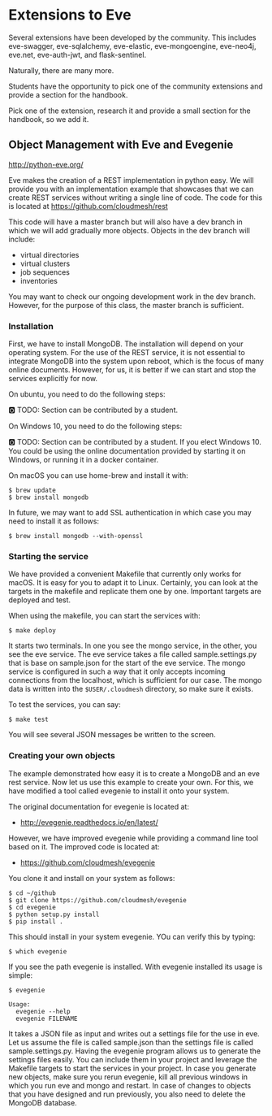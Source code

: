 # Extensions to Eve

Several extensions have been developed by the community. This
includes eve-swagger, eve-sqlalchemy, eve-elastic, eve-mongoengine,
eve-neo4j, eve.net, eve-auth-jwt, and flask-sentinel.

Naturally, there are many more.

Students have the opportunity to pick one of the community extensions and
provide a section for the handbook.

Pick one of the extension, research it and provide a small section for
the handbook, so we add it.

## Object Management with Eve and Evegenie

<http://python-eve.org/>

Eve makes the creation of a REST implementation in python easy. We will
provide you with an implementation example that showcases that we can
create REST services without writing a single line of code. The code for
this is located at <https://github.com/cloudmesh/rest>

This code will have a master branch but will also have a dev branch in which we will add gradually more objects. Objects in the dev branch will
include:

* virtual directories
* virtual clusters
* job sequences
* inventories

You may want to check our ongoing development work in the dev branch.
However, for the purpose of this class, the master branch is
sufficient.

### Installation

First, we have to install MongoDB. The installation will depend on your
operating system. For the use of the REST service, it is not essential to
integrate MongoDB into the system upon reboot, which is the focus of many
online documents. However, for us, it is better if we can start and stop
the services explicitly for now.

On ubuntu, you need to do the following steps:

:o2: TODO: Section can be contributed by a student.

On Windows 10, you need to do the following steps:

:o2: TODO: Section can be contributed by a student. If
  you elect Windows 10. You could be using the online documentation
  provided by starting it on Windows, or running it in a docker
  container.

On macOS you can use home-brew and install it with:

    $ brew update
    $ brew install mongodb

In future, we may want to add SSL authentication in which case you may
need to install it as follows:

    $ brew install mongodb --with-openssl

### Starting the service

We have provided a convenient Makefile that currently only works for
macOS. It is easy for you to adapt it to Linux. Certainly, you can
look at the targets in the makefile and replicate them one by one.
Important targets are deployed and test.

When using the makefile, you can start the services with:

    $ make deploy

It starts two terminals. In one you see the mongo service, in
the other, you see the eve service. The eve service takes a file
called sample.settings.py that is base on sample.json for the start of
the eve service. The mongo service is configured in such a way that it
only accepts incoming connections from the localhost, which is
sufficient for our case. The mongo data is written into the
`$USER/.cloudmesh` directory, so make sure it exists.

To test the services, you can say:

    $ make test

You will see several JSON messages be written to the screen.

### Creating your own objects

The example demonstrated how easy it is to create a MongoDB and an eve
rest service. Now let us use this example to create your own. For this,
we have modified a tool called evegenie to install it onto your system.

The original documentation for evegenie is located at:

-   <http://evegenie.readthedocs.io/en/latest/>

However, we have improved evegenie while providing a command line tool
based on it. The improved code is located at:

-   <https://github.com/cloudmesh/evegenie>

You clone it and install on your system as follows:

    $ cd ~/github
    $ git clone https://github.com/cloudmesh/evegenie
    $ cd evegenie
    $ python setup.py install
    $ pip install .

This should install in your system evegenie. YOu can verify this by
typing:

    $ which evegenie

If you see the path evegenie is installed. With evegenie installed its
usage is simple:

    $ evegenie

    Usage:
      evegenie --help
      evegenie FILENAME

It takes a JSON file as input and writes out a settings file for the use
in eve. Let us assume the file is called sample.json than the settings
file is called sample.settings.py. Having the evegenie program
allows us to generate the settings files easily. You can include
them in your project and leverage the Makefile targets to start the
services in your project. In case you generate new objects, make sure
you rerun evegenie, kill all previous windows in which you run eve and
mongo and restart. In case of changes to objects that you have designed
and run previously, you also need to delete the MongoDB database.

